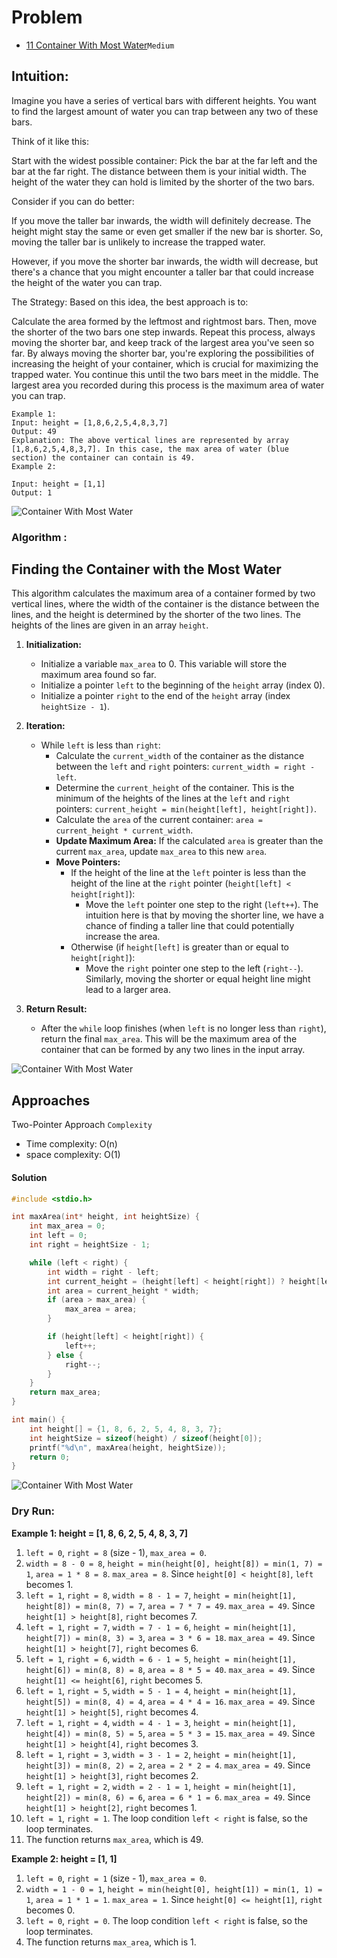 # Problem

- [11 Container With Most Water](https://leetcode.com/problems/container-with-most-water/)`Medium`

## Intuition:

Imagine you have a series of vertical bars with different heights. You want to find the largest amount of water you can trap between any two of these bars.

Think of it like this:

Start with the widest possible container: Pick the bar at the far left and the bar at the far right. The distance between them is your initial width. The height of the water they can hold is limited by the shorter of the two bars.

Consider if you can do better:

If you move the taller bar inwards, the width will definitely decrease. The height might stay the same or even get smaller if the new bar is shorter. So, moving the taller bar is unlikely to increase the trapped water.

However, if you move the shorter bar inwards, the width will decrease, but there's a chance that you might encounter a taller bar that could increase the height of the water you can trap.

The Strategy: Based on this idea, the best approach is to:

Calculate the area formed by the leftmost and rightmost bars.
Then, move the shorter of the two bars one step inwards.
Repeat this process, always moving the shorter bar, and keep track of the largest area you've seen so far.
By always moving the shorter bar, you're exploring the possibilities of increasing the height of your container, which is crucial for maximizing the trapped water. You continue this until the two bars meet in the middle. The largest area you recorded during this process is the maximum area of water you can trap.

```plain
Example 1:
Input: height = [1,8,6,2,5,4,8,3,7]
Output: 49
Explanation: The above vertical lines are represented by array [1,8,6,2,5,4,8,3,7]. In this case, the max area of water (blue section) the container can contain is 49.
Example 2:

Input: height = [1,1]
Output: 1
```

![Container With Most Water](./img/11.jpg "Container With Most Water")


### Algorithm :

## Finding the Container with the Most Water 

This algorithm calculates the maximum area of a container formed by two vertical lines, where the width of the container is the distance between the lines, and the height is determined by the shorter of the two lines. The heights of the lines are given in an array `height`.

1.  **Initialization:**
    * Initialize a variable `max_area` to 0. This variable will store the maximum area found so far.
    * Initialize a pointer `left` to the beginning of the `height` array (index 0).
    * Initialize a pointer `right` to the end of the `height` array (index `heightSize - 1`).

2.  **Iteration:**
    * While `left` is less than `right`:
        * Calculate the `current_width` of the container as the distance between the `left` and `right` pointers: `current_width = right - left`.
        * Determine the `current_height` of the container. This is the minimum of the heights of the lines at the `left` and `right` pointers: `current_height = min(height[left], height[right])`.
        * Calculate the `area` of the current container: `area = current_height * current_width`.
        * **Update Maximum Area:** If the calculated `area` is greater than the current `max_area`, update `max_area` to this new `area`.
        * **Move Pointers:**
            * If the height of the line at the `left` pointer is less than the height of the line at the `right` pointer (`height[left] < height[right]`):
                * Move the `left` pointer one step to the right (`left++`). The intuition here is that by moving the shorter line, we have a chance of finding a taller line that could potentially increase the area.
            * Otherwise (if `height[left]` is greater than or equal to `height[right]`):
                * Move the `right` pointer one step to the left (`right--`). Similarly, moving the shorter or equal height line might lead to a larger area.

3.  **Return Result:**
    * After the `while` loop finishes (when `left` is no longer less than `right`), return the final `max_area`. This will be the maximum area of the container that can be formed by any two lines in the input array.


![Container With Most Water](./img/11a.png "Container With Most Water")


## Approaches

Two-Pointer Approach
<code>Complexity</code>

- Time complexity: O(n)
- space complexity: O(1)


#### Solution
```c
#include <stdio.h>

int maxArea(int* height, int heightSize) {
	int max_area = 0;
	int left = 0;
	int right = heightSize - 1;

	while (left < right) {
		int width = right - left;
		int current_height = (height[left] < height[right]) ? height[left] : height[right];
		int area = current_height * width;
		if (area > max_area) {
			max_area = area;
		}

		if (height[left] < height[right]) {
			left++;
		} else {
			right--;
		}
	}
	return max_area;
}

int main() {
	int height[] = {1, 8, 6, 2, 5, 4, 8, 3, 7};
	int heightSize = sizeof(height) / sizeof(height[0]);
	printf("%d\n", maxArea(height, heightSize));
	return 0;
}
```
![Container With Most Water](./img/11b.png "Container With Most Water")

### Dry Run:

**Example 1: height = [1, 8, 6, 2, 5, 4, 8, 3, 7]**

1.  `left = 0`, `right = 8` (size - 1), `max_area = 0`.
2.  `width = 8 - 0 = 8`, `height = min(height[0], height[8]) = min(1, 7) = 1`, `area = 1 * 8 = 8`. `max_area = 8`. Since `height[0] < height[8]`, `left` becomes 1.
3.  `left = 1`, `right = 8`, `width = 8 - 1 = 7`, `height = min(height[1], height[8]) = min(8, 7) = 7`, `area = 7 * 7 = 49`. `max_area = 49`. Since `height[1] > height[8]`, `right` becomes 7.
4.  `left = 1`, `right = 7`, `width = 7 - 1 = 6`, `height = min(height[1], height[7]) = min(8, 3) = 3`, `area = 3 * 6 = 18`. `max_area = 49`. Since `height[1] > height[7]`, `right` becomes 6.
5.  `left = 1`, `right = 6`, `width = 6 - 1 = 5`, `height = min(height[1], height[6]) = min(8, 8) = 8`, `area = 8 * 5 = 40`. `max_area = 49`. Since `height[1] <= height[6]`, `right` becomes 5.
6.  `left = 1`, `right = 5`, `width = 5 - 1 = 4`, `height = min(height[1], height[5]) = min(8, 4) = 4`, `area = 4 * 4 = 16`. `max_area = 49`. Since `height[1] > height[5]`, `right` becomes 4.
7.  `left = 1`, `right = 4`, `width = 4 - 1 = 3`, `height = min(height[1], height[4]) = min(8, 5) = 5`, `area = 5 * 3 = 15`. `max_area = 49`. Since `height[1] > height[4]`, `right` becomes 3.
8.  `left = 1`, `right = 3`, `width = 3 - 1 = 2`, `height = min(height[1], height[3]) = min(8, 2) = 2`, `area = 2 * 2 = 4`. `max_area = 49`. Since `height[1] > height[3]`, `right` becomes 2.
9.  `left = 1`, `right = 2`, `width = 2 - 1 = 1`, `height = min(height[1], height[2]) = min(8, 6) = 6`, `area = 6 * 1 = 6`. `max_area = 49`. Since `height[1] > height[2]`, `right` becomes 1.
10. `left = 1`, `right = 1`. The loop condition `left < right` is false, so the loop terminates.
11. The function returns `max_area`, which is 49.

**Example 2: height = [1, 1]**

1.  `left = 0`, `right = 1` (size - 1), `max_area = 0`.
2.  `width = 1 - 0 = 1`, `height = min(height[0], height[1]) = min(1, 1) = 1`, `area = 1 * 1 = 1`. `max_area = 1`. Since `height[0] <= height[1]`, `right` becomes 0.
3.  `left = 0`, `right = 0`. The loop condition `left < right` is false, so the loop terminates.
4.  The function returns `max_area`, which is 1.
